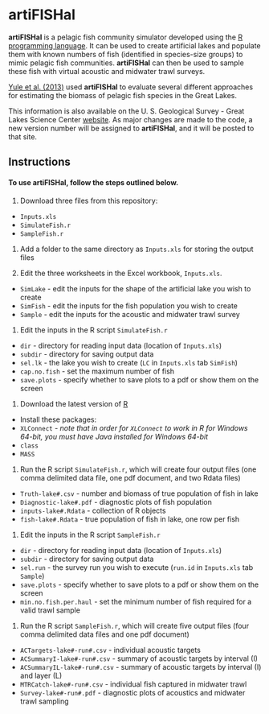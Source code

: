 artiFISHal
==========

**artiFISHal** is a pelagic fish community simulator developed using the [R programming language](http://www.r-project.org/). It can be used to create artificial lakes and populate them with known numbers of fish (identified in species-size groups) to mimic pelagic fish communities. **artiFISHal** can then be used to sample these fish with virtual acoustic and midwater trawl surveys. 

[Yule et al. (2013)](http://www.nrcresearchpress.com/doi/abs/10.1139/cjfas-2013-0072#.U1KYxPldXTQ) used **artiFISHal** to evaluate several different approaches for estimating the biomass of pelagic fish species in the Great Lakes.

This information is also available on the U. S. Geological Survey - Great Lakes Science Center [website](http://www.glsc.usgs.gov/artifishal). As major changes are made to the code, a new version number will be assigned to **artiFISHal**, and it will be posted to that site.

## Instructions 

#### To use **artiFISHal**, follow the steps outlined below.

1. Download three files from this repository:
 * `Inputs.xls`
 * `SimulateFish.r`
 * `SampleFish.r`

1. Add a folder to the same directory as `Inputs.xls` for storing the output files

1. Edit the three worksheets in the Excel workbook, `Inputs.xls`.
 * `SimLake` - edit the inputs for the shape of the artificial lake you wish to create
 * `SimFish` - edit the inputs for the fish population you wish to create
 * `Sample` - edit the inputs for the acoustic and midwater trawl survey

1. Edit the inputs in the R script `SimulateFish.r`
 * `dir` - directory for reading input data (location of `Inputs.xls`)
 * `subdir` - directory for saving output data
 * `sel.lk` - the lake you wish to create (`LC` in `Inputs.xls` tab `SimFish`)
 * `cap.no.fish` - set the maximum number of fish
 * `save.plots` - specify whether to save plots to a pdf or show them on the screen

1. Download the latest version of [R](http://www.r-project.org/)
 * Install these packages:
  * `XLConnect` - *note that in order for `XLConnect` to work in R for Windows 64-bit, you must have Java installed for Windows 64-bit*
  * `class`
  * `MASS`

1. Run the R script `SimulateFish.r`, which will create four output files (one comma delimited data file, one pdf document, and two Rdata files)
 * `Truth-lake#.csv` - number and biomass of true population of fish in lake
 * `Diagnostic-lake#.pdf` - diagnostic plots of fish population
 * `inputs-lake#.Rdata` - collection of R objects
 * `fish-lake#.Rdata` - true population of fish in lake, one row per fish

1. Edit the inputs in the R script `SampleFish.r`
 * `dir` - directory for reading input data (location of `Inputs.xls`)
 * `subdir` - directory for saving output data
 * `sel.run` - the survey run you wish to execute (`run.id` in `Inputs.xls` tab `Sample`)
 * `save.plots` - specify whether to save plots to a pdf or show them on the screen
 * `min.no.fish.per.haul` - set the minimum number of fish required for a valid trawl sample

1. Run the R script `SampleFish.r`, which will create five output files (four comma delimited data files and one pdf document)
 * `ACTargets-lake#-run#.csv` - individual acoustic targets
 * `ACSummaryI-lake#-run#.csv` - summary of acoustic targets by interval (I)
 * `ACSummaryIL-lake#-run#.csv` - summary of acoustic targets by interval (I) and layer (L)
 * `MTRCatch-lake#-run#.csv` - individual fish captured in midwater trawl
 * `Survey-lake#-run#.pdf` - diagnostic plots of acoustics and midwater trawl sampling

